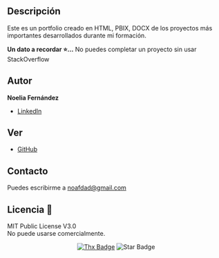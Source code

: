 ## Descripción

Este es un portfolio creado en HTML, PBIX, DOCX de los proyectos más importantes desarrollados durante mi formación.

<strong>Un dato a recordar ⭐️...</strong> No puedes completar un proyecto sin usar StackOverflow<br>

## Autor  
**Noelia Fernández**
* [LinkedIn](https://www.linkedin.com/in/noelia-fernández-pe)

## Ver
* [GitHub](https://noelia-fernandez-pe.github.io/Portfolio_noelia-fernandez-pe/)

## Contacto
Puedes escribirme a noafdad@gmail.com

## Licencia 📝

MIT Public License V3.0         
No puede usarse comercialmente.

<div align="center">
<a href="https://saythanks.io/to/erwin.lejeune15%40gmail.com?style=flat-square"><img src="https://img.shields.io/badge/Agradece-!-1EAEDB.svg?style=flat-square" alt="Thx Badge"/></a>
<img src="https://img.shields.io/static/v1?label=%F0%9F%8C%9F&message=Si%20es%20Util&style=style=flat&color=BC4E99" alt="Star Badge"/></a><br>

